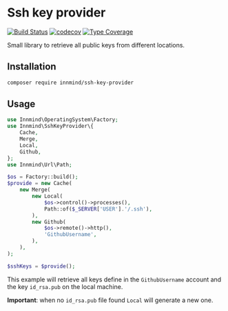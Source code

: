 # Ssh key provider

[![Build Status](https://github.com/Innmind/SshKeyProvider/workflows/CI/badge.svg)](https://github.com/Innmind/SshKeyProvider/actions?query=workflow%3ACI)
[![codecov](https://codecov.io/gh/Innmind/SshKeyProvider/branch/develop/graph/badge.svg)](https://codecov.io/gh/Innmind/SshKeyProvider)
[![Type Coverage](https://shepherd.dev/github/Innmind/SshKeyProvider/coverage.svg)](https://shepherd.dev/github/Innmind/SshKeyProvider)

Small library to retrieve all public keys from different locations.

## Installation

```sh
composer require innmind/ssh-key-provider
```

## Usage

```php
use Innmind\OperatingSystem\Factory;
use Innmind\SshKeyProvider\{
    Cache,
    Merge,
    Local,
    Github,
};
use Innmind\Url\Path;

$os = Factory::build();
$provide = new Cache(
    new Merge(
        new Local(
            $os->control()->processes(),
            Path::of($_SERVER['USER'].'/.ssh'),
        ),
        new Github(
            $os->remote()->http(),
            'GithubUsername',
        ),
    ),
);

$sshKeys = $provide();
```

This example will retrieve all keys define in the `GithubUsername` account and the key `id_rsa.pub` on the local machine.

**Important**: when no `id_rsa.pub` file found `Local` will generate a new one.
